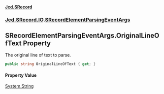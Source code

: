 #### [Jcd.SRecord](index.md 'index')
### [Jcd.SRecord.IO](Jcd.SRecord.IO.md 'Jcd.SRecord.IO').[SRecordElementParsingEventArgs](Jcd.SRecord.IO.SRecordElementParsingEventArgs.md 'Jcd.SRecord.IO.SRecordElementParsingEventArgs')

## SRecordElementParsingEventArgs.OriginalLineOfText Property

The original line of text to parse.

```csharp
public string OriginalLineOfText { get; }
```

#### Property Value
[System.String](https://docs.microsoft.com/en-us/dotnet/api/System.String 'System.String')